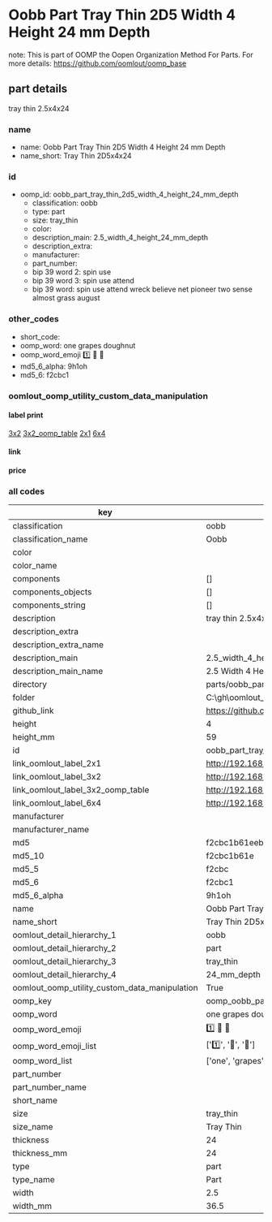 # Oobb Part Tray Thin 2D5 Width 4 Height 24 mm Depth  

note: This is part of OOMP the Oopen Organization Method For Parts. For more details: https://github.com/oomlout/oomp_base

##  part details
  



tray thin 2.5x4x24



### name
* name: Oobb Part Tray Thin 2D5 Width 4 Height 24 mm Depth
* name_short: Tray Thin 2D5x4x24 
### id
* oomp_id: oobb_part_tray_thin_2d5_width_4_height_24_mm_depth
  * classification: oobb
  * type: part
  * size: tray_thin
  * color: 
  * description_main: 2.5_width_4_height_24_mm_depth
  * description_extra: 
  * manufacturer: 
  * part_number: 
  * bip 39 word 2: spin use
  * bip 39 word 3: spin use attend
  * bip 39 word: spin use attend wreck believe net pioneer two sense almost grass august

### other_codes
* short_code: 
* oomp_word: one grapes doughnut
* oomp_word_emoji :one: :grapes: :doughnut:
* md5_6_alpha: 9h1oh
* md5_6: f2cbc1






### oomlout_oomp_utility_custom_data_manipulation
#### label print
[3x2](http://192.168.1.245:1112/?label=oomp%209h1oh)
[3x2_oomp_table](http://192.168.1.108:1112/?label=oomp%209h1oh)
[2x1](http://192.168.1.242:1112/?label=oomp%209h1oh)
[6x4](http://192.168.1.55:1112/?label=oomp%209h1oh)    

#### link

                              

#### price







### all codes 
| key | value |  
| --- | --- |  
| classification | oobb |  
| classification_name | Oobb |  
| color |  |  
| color_name |  |  
| components | [] |  
| components_objects | [] |  
| components_string | [] |  
| description | tray thin 2.5x4x24 |  
| description_extra |  |  
| description_extra_name |  |  
| description_main | 2.5_width_4_height_24_mm_depth |  
| description_main_name | 2.5 Width 4 Height 24 mm Depth |  
| directory | parts/oobb_part_tray_thin_2d5_width_4_height_24_mm_depth |  
| folder | C:\gh\oomlout_oobb_version_4_generated_parts\parts\oobb_part_tray_thin_2d5_width_4_height_24_mm_depth |  
| github_link | https://github.com/oomlout/oomlout_oomp_part_src/tree/main/parts/oobb_part_tray_thin_2d5_width_4_height_24_mm_depth |  
| height | 4 |  
| height_mm | 59 |  
| id | oobb_part_tray_thin_2d5_width_4_height_24_mm_depth |  
| link_oomlout_label_2x1 | http://192.168.1.242:1112/?label=oomp%209h1oh |  
| link_oomlout_label_3x2 | http://192.168.1.245:1112/?label=oomp%209h1oh |  
| link_oomlout_label_3x2_oomp_table | http://192.168.1.108:1112/?label=oomp%209h1oh |  
| link_oomlout_label_6x4 | http://192.168.1.55:1112/?label=oomp%209h1oh |  
| manufacturer |  |  
| manufacturer_name |  |  
| md5 | f2cbc1b61eebb4a6528a5fe21d3bee8f |  
| md5_10 | f2cbc1b61e |  
| md5_5 | f2cbc |  
| md5_6 | f2cbc1 |  
| md5_6_alpha | 9h1oh |  
| name | Oobb Part Tray Thin 2D5 Width 4 Height 24 mm Depth |  
| name_short | Tray Thin 2D5x4x24  |  
| oomlout_detail_hierarchy_1 | oobb |  
| oomlout_detail_hierarchy_2 | part |  
| oomlout_detail_hierarchy_3 | tray_thin |  
| oomlout_detail_hierarchy_4 | 24_mm_depth |  
| oomlout_oomp_utility_custom_data_manipulation | True |  
| oomp_key | oomp_oobb_part_tray_thin_2d5_width_4_height_24_mm_depth |  
| oomp_word | one grapes doughnut |  
| oomp_word_emoji | :one: :grapes: :doughnut: |  
| oomp_word_emoji_list | [':one:', ':grapes:', ':doughnut:'] |  
| oomp_word_list | ['one', 'grapes', 'doughnut'] |  
| part_number |  |  
| part_number_name |  |  
| short_name |  |  
| size | tray_thin |  
| size_name | Tray Thin |  
| thickness | 24 |  
| thickness_mm | 24 |  
| type | part |  
| type_name | Part |  
| width | 2.5 |  
| width_mm | 36.5 |  
